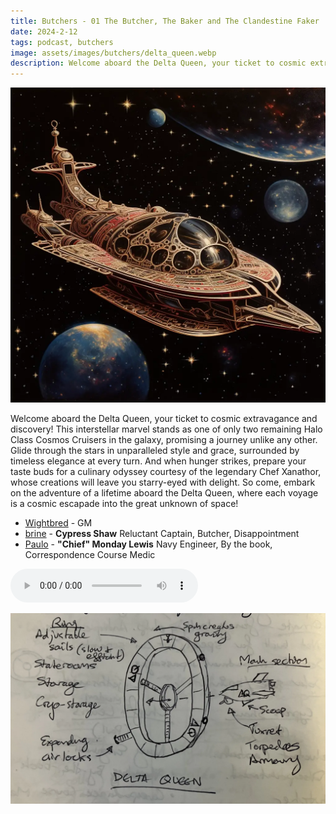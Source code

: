```yaml
---
title: Butchers - 01 The Butcher, The Baker and The Clandestine Faker
date: 2024-2-12
tags: podcast, butchers
image: assets/images/butchers/delta_queen.webp
description: Welcome aboard the Delta Queen, your ticket to cosmic extravagance and discovery! This interstellar marvel stands as one of only two remaining Halo Class Cosmos Cruisers in the galaxy, promising a journey unlike any other. Glide through the stars in unparalleled style and grace, surrounded by timeless elegance at every turn. And when hunger strikes, prepare your taste buds for a culinary odyssey courtesy of the legendary Chef Xanathor, whose creations will leave you starry-eyed with delight. So come, embark on the adventure of a lifetime aboard the Delta Queen, where each voyage is a cosmic escapade into the great unknown of space!
---
```


![thumb](assets/images/butchers/delta_queen.webp)

Welcome aboard the Delta Queen, your ticket to cosmic extravagance and discovery! This interstellar marvel stands as one of only two remaining Halo Class Cosmos Cruisers in the galaxy, promising a journey unlike any other. Glide through the stars in unparalleled style and grace, surrounded by timeless elegance at every turn. And when hunger strikes, prepare your taste buds for a culinary odyssey courtesy of the legendary Chef Xanathor, whose creations will leave you starry-eyed with delight. So come, embark on the adventure of a lifetime aboard the Delta Queen, where each voyage is a cosmic escapade into the great unknown of space!

- [Wightbred](https://wightbred.itch.io/named) - GM
- [brine](https://brine.dev) - **Cypress Shaw** Reluctant Captain, Butcher, Disappointment
- [Paulo](https://www.lulu.com/shop/paul-jennings-and-kitty-hiraeth/palaeolithic-voyages/paperback/product-kpmy8y.html) - **"Chief" Monday Lewis** Navy Engineer, By the book, Correspondence Course Medic

<audio controls src="https://archive.org/download/butchers_202402/butchers_01.mp3"></audio>

![framed](assets/images/butchers/ship.webp)
